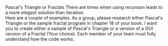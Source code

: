 Pascal's Triangle or Fractals
There are times when using recursion leads to a more elegant solution than iteration.  
Here are a couple of examples.  As a group, please research either Pascal's Triangle 
or the sample fractal program in chapter 18 of your book.  I want you to create 
either a sample of Pascal's Triangle or a version of a GUI version of a 
Fractal (Your choice). Each member of your team must fully understand how the code works.
